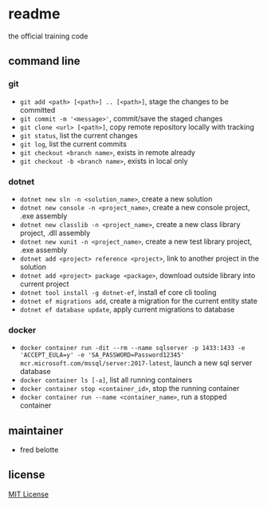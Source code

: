 # readme

the official training code

## command line

### git

- `git add <path> [<path>] .. [<path>]`, stage the changes to be committed
- `git commit -m '<message>'`, commit/save the staged changes
- `git clone <url> [<path>]`, copy remote repository locally with tracking
- `git status`, list the current changes
- `git log`, list the current commits
- `git checkout <branch name>`, exists in remote already
- `git checkout -b <branch name>`, exists in local only

### dotnet

- `dotnet new sln -n <solution_name>`, create a new solution
- `dotnet new console -n <project_name>`, create a new console project, .exe assembly
- `dotnet new classlib -n <project_name>`, create a new class library project, .dll assembly
- `dotnet new xunit -n <project_name>`, create a new test library project, .exe assembly
- `dotnet add <project> reference <project>`, link to another project in the solution
- `dotnet add <project> package <package>`, download outside library into current project
- `dotnet tool install -g dotnet-ef`, install ef core cli tooling
- `dotnet ef migrations add`, create a migration for the current entity state
- `dotnet ef database update`, apply current migrations to database

### docker

- `docker container run -dit --rm --name sqlserver -p 1433:1433 -e 'ACCEPT_EULA=y' -e 'SA_PASSWORD=Password12345' mcr.microsoft.com/mssql/server:2017-latest`, launch a new sql server database
- `docker container ls [-a]`, list all running containers
- `docker container stop <container_id>`, stop the running container
- `docker container run --name <container_name>`, run a stopped container

## maintainer

- fred belotte

## license

[MIT License](https://github.com/2002-24-dotnet/training-code/blob/master/LICENSE)
